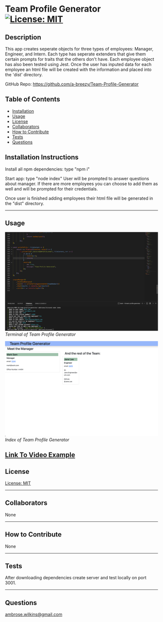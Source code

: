 # Team Profile Generator [![License: MIT](https://img.shields.io/badge/License-MIT-yellow.svg)](https://opensource.org/licenses/MIT)
  
## Description

This app creates seperate objects for three types of employees: Manager, Engineer, and Intern. Each type has seperate extenders that give them certain prompts for traits that the others don't have. Each employee object has also been tested using Jest. Once the user has inputed data for each employee an html file will be created with the information and placed into the 'dist' directory.


GitHub Repo: https://github.com/a-breezy/Team-Profile-Generator

## Table of Contents

  * [Installation](#installation-instructions)
  * [Usage](#usage)
  * [License](#license)
  * [Collaborators](#collaborators)
  * [How to Contribute](#how-to-contribute)
  * [Tests](#tests)
  * [Questions](#questions)

## Installation Instructions

Install all npm dependencies: type "npm i"

Start app: type "node index"
User will be prompted to answer questions about manager. If there are more employees you can choose to add them as well and will be prompted for their credentials.

Once user is finished adding employees their html file will be generated in the "dist" directory.

---
## Usage

![Usage 1](./img/screenShotTerminal.png "Terminal Screen Shot")*Terminal of Team Profile Generator*

![Usage 2](./img/screenShotIndex.png "Index Screen Shot")*Index of Team Profile Generator*

[Link To Video Example](https://drive.google.com/file/d/18evc_D0ycuqiLp_3d_XTlrowYz6ujaH8/view)
---
## License

  [License: MIT](https://opensource.org/licenses/MIT)
  

---
## Collaborators

None

---
## How to Contribute

None

---
## Tests

After downloading dependencies create server and test locally on port 3001.

---
## Questions

ambrose.wilkins@gmail.com
